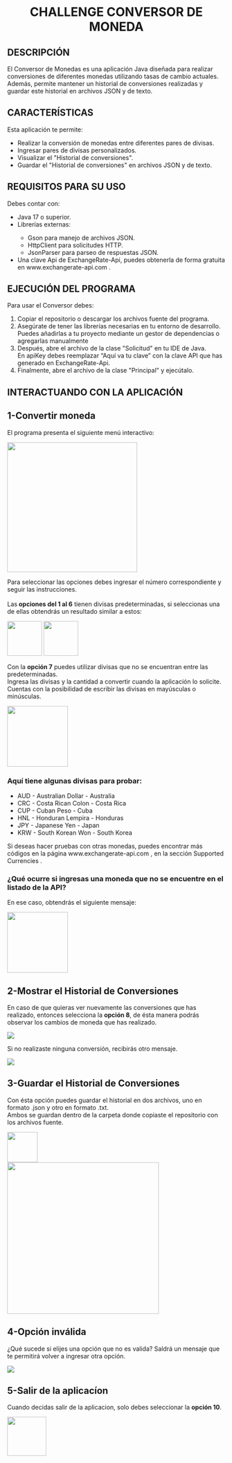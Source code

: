 <h1 align="center">CHALLENGE CONVERSOR DE MONEDA</h1>

<h2>DESCRIPCIÓN</h2>
<p>El Conversor de Monedas es una aplicación Java diseñada para realizar conversiones
  de diferentes monedas utilizando tasas de cambio actuales. Además, permite mantener 
  un historial de conversiones realizadas y guardar este historial en archivos JSON y de texto.
</p> 

<h2>CARACTERÍSTICAS</h2>
<p>Esta aplicación te permite:</p>
<ul>
  <li>Realizar la conversión de monedas entre diferentes pares de divisas.</li>
  <li>Ingresar pares de divisas personalizados.</li>
  <li>Visualizar el "Historial de conversiones".</li>
  <li>Guardar el "Historial de conversiones" en archivos JSON y de texto.</li>
</ul>

<h2>REQUISITOS PARA SU USO</h2>
<p>Debes contar con:</p>
<ul>
  <li>Java 17 o superior.</li>
  <li>Librerías externas:</li>
    <ul>
      <li>Gson para manejo de archivos JSON.</li>
      <li>HttpClient para solicitudes HTTP.</li>
      <li>JsonParser para parseo de respuestas JSON.</li>
    </ul>
    <li>Una clave Api de  ExchangeRate-Api, puedes obtenerla de forma 
      gratuita en www.exchangerate-api.com . </li>
</ul>

<h2>EJECUCIÓN DEL PROGRAMA</h2>
<p>Para usar el Conversor debes: </p>
<ol>
  <li>Copiar el repositorio o descargar los archivos fuente del programa.</li>
  <li>Asegúrate de tener las librerías necesarias en tu entorno de desarrollo.
    Puedes añadirlas a tu proyecto mediante un gestor de dependencias o 
    agregarlas manualmente</li>
  <li>Después, abre el archivo de la clase "Solicitud" en tu IDE de Java.
    <br>En apiKey debes reemplazar “Aquí va tu clave” con la clave API que 
    has generado en ExchangeRate-Api.</li>
  <li>Finalmente, abre el archivo de la clase "Principal" y ejecútalo.</li>  
</ol>

<h2>INTERACTUANDO CON LA APLICACIÓN</h2>
<h2>1-Convertir moneda</h2>
<p>El programa presenta el siguiente menú interactivo:</p>
<img width=300 src="https://github.com/IvanaAC/ConversorDeMoneda-Alura-Challenge/assets/144395133/aac6c0f5-4417-45b1-b576-86cd1b91a2ef">

<p>Para seleccionar las opciones debes ingresar el número correspondiente
  y seguir las instrucciones.
  <br><br>Las<strong> opciones del 1 al 6</strong> tienen divisas predeterminadas, si seleccionas
  una de ellas obtendrás un resultado similar a estos: </p>
<img height=80 src="https://github.com/IvanaAC/ConversorDeMoneda-Alura-Challenge/assets/144395133/f437ecda-17f8-43a8-848d-f91473ccda86">
<img height=80 src="https://github.com/IvanaAC/ConversorDeMoneda-Alura-Challenge/assets/144395133/9a422a07-2cf8-4532-ac80-4dc159f9fa4b">
<p>Con la <strong>opción 7</strong> puedes utilizar divisas que no se encuentran entre las predeterminadas.
  <br>Ingresa las divisas y la cantidad a convertir cuando la aplicación lo solicite. 
  <br>Cuentas con la posibilidad de escribir las divisas en mayúsculas o minúsculas.</p>
<img height=140 src="https://github.com/IvanaAC/ConversorDeMoneda-Alura-Challenge/assets/144395133/b6aac2b7-c653-4d28-b1a3-8430541f86ca">

<h3>Aquí tiene algunas divisas para probar: </h3>
<ul>
  <li>AUD	- Australian Dollar - Australia</li>
  <li>CRC - Costa Rican Colon - Costa Rica</li>
  <li>CUP - Cuban Peso - Cuba</li>
  <li>HNL - Honduran Lempira - Honduras</li>
  <li>JPY - Japanese Yen - Japan</li>
  <li>KRW - South Korean Won - South Korea</li>
</ul>
<p>Si deseas hacer pruebas con otras monedas, puedes encontrar más códigos en la página www.exchangerate-api.com , 
  en la sección Supported Currencies . </p>

<h3>¿Qué ocurre si ingresas una moneda que no se encuentre en el listado de la API?</h3>
<p>En ese caso, obtendrás el siguiente mensaje: </p>
<img height=140 src="https://github.com/IvanaAC/ConversorDeMoneda-Alura-Challenge/assets/144395133/de80a34a-ea9f-4c8e-93c0-6ed9d2bbeb58">

<h2>2-Mostrar el Historial de Conversiones</h2>
<p>En caso de que quieras ver nuevamente las conversiones que has realizado, entonces 
selecciona la <strong>opción 8</strong>, de ésta manera podrás observar
los cambios de moneda que has realizado.</p>
<img src= "https://github.com/IvanaAC/ConversorDeMoneda-Alura-Challenge/assets/144395133/978ec2fd-0636-4336-9835-88f0215bd4a7">

<p>Si no realizaste ninguna conversión, recibirás otro mensaje.</p>
<img src= "https://github.com/IvanaAC/ConversorDeMoneda-Alura-Challenge/assets/144395133/7dc03936-6891-4808-af54-7a69bc78abb0">

<h2>3-Guardar el Historial de Conversiones</h2>
<p>Con ésta opción puedes guardar el historial en dos archivos, uno en formato .json y otro 
en formato .txt.
<br>Ambos se guardan dentro de la carpeta donde copiaste el repositorio con los archivos fuente.</p>
<img height=70 src= "https://github.com/IvanaAC/ConversorDeMoneda-Alura-Challenge/assets/144395133/06e26efd-e02a-4fc5-b0f0-f290cd7f7a01">
<br><img  height=350 src= "https://github.com/IvanaAC/ConversorDeMoneda-Alura-Challenge/assets/144395133/7e62e711-3fec-4a0d-a8e2-8c25092fc328">

<h2>4-Opción inválida</h2>
<p>¿Qué sucede si elijes una opción que no es valida? Saldrá un mensaje que 
  te permitirá volver a ingresar otra opción.</p>
<img src= "https://github.com/IvanaAC/ConversorDeMoneda-Alura-Challenge/assets/144395133/30863eba-93c3-4cb5-be52-f94a839a4855">

<h2>5-Salir de la aplicacíon</h2>
<p>Cuando decidas salir de la aplicacion, solo debes seleccionar la <strong>opción 10</strong>.</p> 
<img height=90 src= "https://github.com/IvanaAC/ConversorDeMoneda-Alura-Challenge/assets/144395133/0cf98250-daa4-46a1-955c-cfc753f1dff4">

